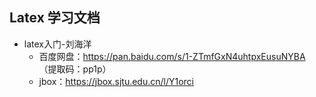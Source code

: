 ## Latex 学习文档
- latex入门-刘海洋
  - 百度网盘：https://pan.baidu.com/s/1-ZTmfGxN4uhtpxEusuNYBA （提取码：pp1p）
  - jbox：https://jbox.sjtu.edu.cn/l/Y1orci
